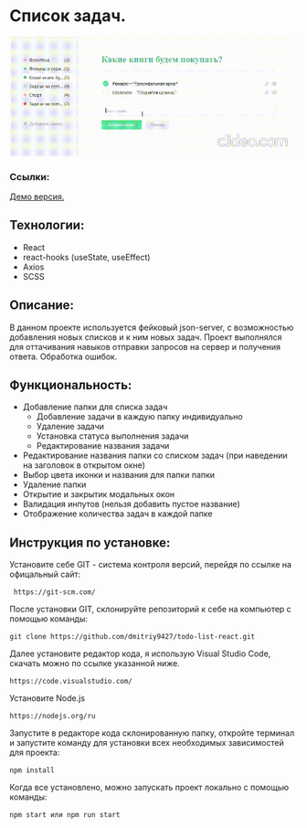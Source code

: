 # Список задач.

<img src='./src/images/output(video-cutter-js.com).gif'/>

### Ссылки:

<a href='https://dmitriy9427.github.io/todo-list-react/'>Демо версия.</a>

## Технологии:

- React
- react-hooks (useState, useEffect)
- Axios
- SCSS

## Описание:

В данном проекте используется фейковый json-server, с
возможностью добавления новых списков и к ним новых задач. Проект выполнялся для оттачивания навыков отправки запросов на сервер и получения ответа. Обработка ошибок.

## Функциональность:

- Добавление папки для списка задач
  - Добавление задачи в каждую папку индивидуально
  - Удаление задачи
  - Установка статуса выполнения задачи
  - Редактирование названия задачи
- Редактирование названия папки со списком задач (при наведении на заголовок в открытом окне)
- Выбор цвета иконки и названия для папки папки
- Удаление папки
- Открытие и закрытик модальных окон
- Валидация инпутов (нельзя добавить пустое название)
- Отображение количества задач в каждой папке

## Инструкция по установке:

Установите себе GIT - система контроля версий, перейдя по ссылке на офицальный сайт:

```
 https://git-scm.com/
```

После установки GIT, склонируйте репозиторий к себе на компьютер с помощью команды:

```
git clone https://github.com/dmitriy9427/todo-list-react.git
```

Далее установите редактор кода, я использую Visual Studio Code, скачать можно по ссылке указанной ниже.

```
https://code.visualstudio.com/
```

Установите Node.js

```
https://nodejs.org/ru
```

Запустите в редакторе кода склонированную папку, откройте терминал и запустите команду для установки всех необходимых зависимостей для проекта:

```
npm install
```

Когда все установлено, можно запускать проект локально с помощью команды:

```
npm start или npm run start
```
